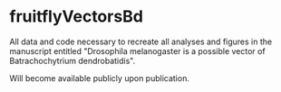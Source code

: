 # fruitflyVectorsBd
All data and code necessary to recreate all analyses and figures in the manuscript entitled "Drosophila melanogaster is a possible vector of Batrachochytrium dendrobatidis".

Will become available publicly upon publication.
